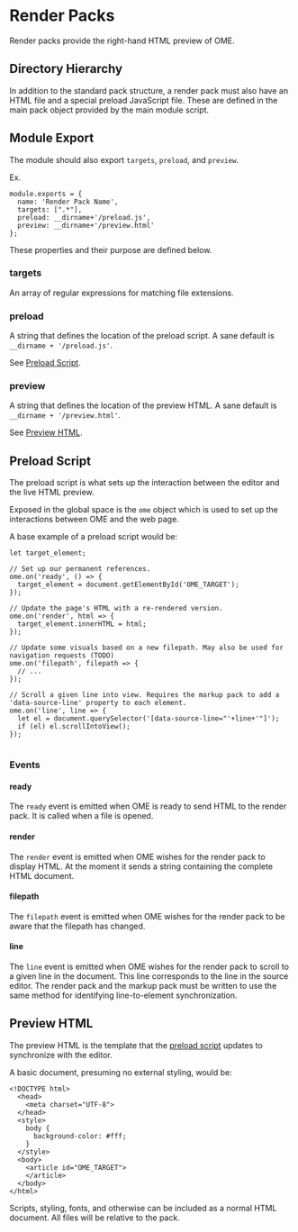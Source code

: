 # Render Packs
Render packs provide the right-hand HTML preview of OME.

## Directory Hierarchy
In addition to the standard pack structure, a render pack must also have an HTML file and a special preload JavaScript file. These are defined in the main pack object provided by the main module script.

## Module Export
The module should also export `targets`, `preload`, and `preview`.

Ex.
```
module.exports = {
  name: 'Render Pack Name',
  targets: [".*"],
  preload: __dirname+'/preload.js',
  preview: __dirname+'/preview.html'
};
```

These properties and their purpose are defined below.

### targets
An array of regular expressions for matching file extensions.

### preload
A string that defines the location of the preload script. A sane default is `__dirname + '/preload.js'`.

See [Preload Script](#preload-script).

### preview
A string that defines the location of the preview HTML. A sane default is `__dirname + '/preview.html'`.

See [Preview HTML](#preview-html).

## Preload Script
The preload script is what sets up the interaction between the editor and the live HTML preview. 

Exposed in the global space is the `ome` object which is used to set up the interactions between OME and the web page.

A base example of a preload script would be:

```
let target_element;

// Set up our permanent references.
ome.on('ready', () => {
  target_element = document.getElementById('OME_TARGET');
});

// Update the page's HTML with a re-rendered version.
ome.on('render', html => {
  target_element.innerHTML = html;
});

// Update some visuals based on a new filepath. May also be used for navigation requests (TODO)
ome.on('filepath', filepath => {
  // ...
});

// Scroll a given line into view. Requires the markup pack to add a 'data-source-line' property to each element.
ome.on('line', line => {
  let el = document.querySelector('[data-source-line="'+line+'"]');
  if (el) el.scrollIntoView();
});


```

### Events

#### ready
The `ready` event is emitted when OME is ready to send HTML to the render pack. It is called when a file is opened.

#### render
The `render` event is emitted when OME wishes for the render pack to display HTML. At the moment it sends a string containing the complete HTML document.

#### filepath
The `filepath` event is emitted when OME wishes for the render pack to be aware that the filepath has changed.

#### line
The `line` event is emitted when OME wishes for the render pack to scroll to a given line in the document. This line corresponds to the line in the source editor. The render pack and the markup pack must be written to use the same method for identifying line-to-element synchronization.

## Preview HTML
The preview HTML is the template that the [preload script](#preload-script) updates to synchronize with the editor.

A basic document, presuming no external styling, would be:

```
<!DOCTYPE html>
  <head>
    <meta charset="UTF-8">
  </head>
  <style>
    body {
      background-color: #fff;
    }
  </style>
  <body>
    <article id="OME_TARGET">
    </article>
  </body>
</html>
```

Scripts, styling, fonts, and otherwise can be included as a normal HTML document. All files will be relative to the pack.